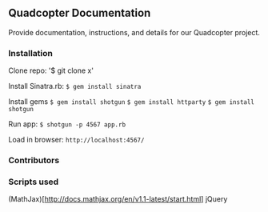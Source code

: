 ## Quadcopter Documentation

Provide documentation, instructions, and details for our Quadcopter project.

### Installation

Clone repo:
'$ git clone x'

Install Sinatra.rb:
`$ gem install sinatra`

Install gems
`$ gem install shotgun`
`$ gem install httparty`
`$ gem install shotgun`

Run app:
`$ shotgun -p 4567 app.rb`

Load in browser:
`http://localhost:4567/`

### Contributors


### Scripts used
(MathJax)[http://docs.mathjax.org/en/v1.1-latest/start.html]
jQuery

